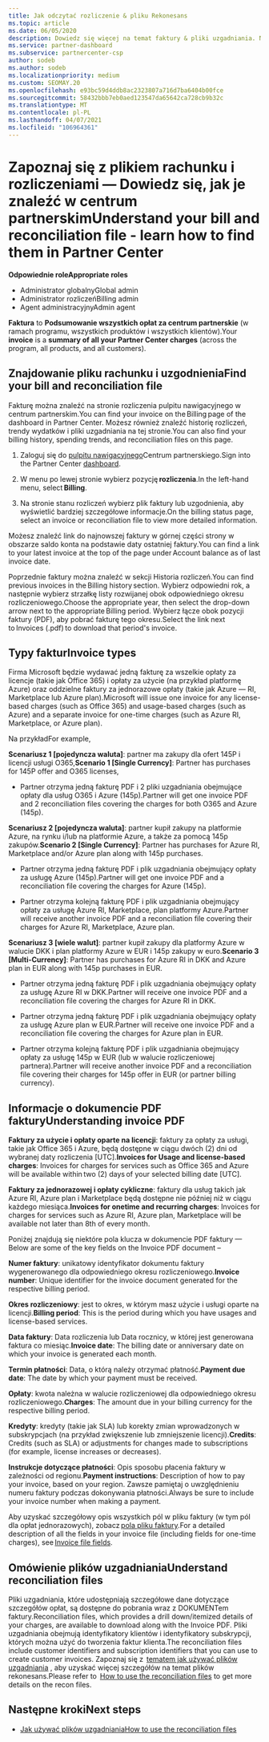 ```yaml
---
title: Jak odczytać rozliczenie & pliku Rekonesans
ms.topic: article
ms.date: 06/05/2020
description: Dowiedz się więcej na temat faktury & pliki uzgadniania. Na rachunku są naliczane opłaty za centrum partnerskie w ramach programu, produktów i klientów w danym okresie miesięcznym.
ms.service: partner-dashboard
ms.subservice: partnercenter-csp
author: sodeb
ms.author: sodeb
ms.localizationpriority: medium
ms.custom: SEOMAY.20
ms.openlocfilehash: e93bc59d4ddb8ac2323807a716d7ba6404b00fce
ms.sourcegitcommit: 58432bbb7eb0aed123547da65642ca728cb9b32c
ms.translationtype: MT
ms.contentlocale: pl-PL
ms.lasthandoff: 04/07/2021
ms.locfileid: "106964361"
---
```

# <a name="understand-your-bill-and-reconciliation-file---learn-how-to-find-them-in-partner-center"></a><span data-ttu-id="2238d-104">Zapoznaj się z plikiem rachunku i rozliczeniami — Dowiedz się, jak je znaleźć w centrum partnerskim</span><span class="sxs-lookup"><span data-stu-id="2238d-104">Understand your bill and reconciliation file - learn how to find them in Partner Center</span></span>


<span data-ttu-id="2238d-105">**Odpowiednie role**</span><span class="sxs-lookup"><span data-stu-id="2238d-105">**Appropriate roles**</span></span>

- <span data-ttu-id="2238d-106">Administrator globalny</span><span class="sxs-lookup"><span data-stu-id="2238d-106">Global admin</span></span>
- <span data-ttu-id="2238d-107">Administrator rozliczeń</span><span class="sxs-lookup"><span data-stu-id="2238d-107">Billing admin</span></span>
- <span data-ttu-id="2238d-108">Agent administracyjny</span><span class="sxs-lookup"><span data-stu-id="2238d-108">Admin agent</span></span>


<span data-ttu-id="2238d-109">**Faktura** to **Podsumowanie wszystkich opłat za centrum partnerskie** (w ramach programu, wszystkich produktów i wszystkich klientów).</span><span class="sxs-lookup"><span data-stu-id="2238d-109">Your **invoice** is a **summary of all your Partner Center charges** (across the program, all products, and all customers).</span></span> 

## <a name="find-your-bill-and-reconciliation-file"></a><span data-ttu-id="2238d-110">Znajdowanie pliku rachunku i uzgodnienia</span><span class="sxs-lookup"><span data-stu-id="2238d-110">Find your bill and reconciliation file</span></span> 

<span data-ttu-id="2238d-111">Fakturę można znaleźć na stronie rozliczenia pulpitu nawigacyjnego w centrum partnerskim.</span><span class="sxs-lookup"><span data-stu-id="2238d-111">You can find your invoice on the Billing page of the dashboard in Partner Center.</span></span> <span data-ttu-id="2238d-112">Możesz również znaleźć historię rozliczeń, trendy wydatków i pliki uzgadniania na tej stronie.</span><span class="sxs-lookup"><span data-stu-id="2238d-112">You can also find your billing history, spending trends, and reconciliation files on this page.</span></span> 

1. <span data-ttu-id="2238d-113">Zaloguj się do [pulpitu nawigacyjnego](https://partner.microsoft.com/dashboard/home)Centrum partnerskiego.</span><span class="sxs-lookup"><span data-stu-id="2238d-113">Sign into the Partner Center [dashboard](https://partner.microsoft.com/dashboard/home).</span></span> 

2. <span data-ttu-id="2238d-114">W menu po lewej stronie wybierz pozycję **rozliczenia**.</span><span class="sxs-lookup"><span data-stu-id="2238d-114">In the left-hand menu, select **Billing**.</span></span> 

3. <span data-ttu-id="2238d-115">Na stronie stanu rozliczeń wybierz plik faktury lub uzgodnienia, aby wyświetlić bardziej szczegółowe informacje.</span><span class="sxs-lookup"><span data-stu-id="2238d-115">On the billing status page, select an invoice or reconciliation file to view more detailed information.</span></span> 

<span data-ttu-id="2238d-116">Możesz znaleźć link do najnowszej faktury w górnej części strony w obszarze saldo konta na podstawie daty ostatniej faktury.</span><span class="sxs-lookup"><span data-stu-id="2238d-116">You can find a link to your latest invoice at the top of the page under Account balance as of last invoice date.</span></span> 

<span data-ttu-id="2238d-117">Poprzednie faktury można znaleźć w sekcji Historia rozliczeń.</span><span class="sxs-lookup"><span data-stu-id="2238d-117">You can find previous invoices in the Billing history section.</span></span> <span data-ttu-id="2238d-118">Wybierz odpowiedni rok, a następnie wybierz strzałkę listy rozwijanej obok odpowiedniego okresu rozliczeniowego.</span><span class="sxs-lookup"><span data-stu-id="2238d-118">Choose the appropriate year, then select the drop-down arrow next to the appropriate Billing period.</span></span> <span data-ttu-id="2238d-119">Wybierz łącze obok pozycji faktury (PDF), aby pobrać fakturę tego okresu.</span><span class="sxs-lookup"><span data-stu-id="2238d-119">Select the link next to Invoices (.pdf) to download that period's invoice.</span></span> 

## <a name="invoice-types"></a><span data-ttu-id="2238d-120">Typy faktur</span><span class="sxs-lookup"><span data-stu-id="2238d-120">Invoice types</span></span>

<span data-ttu-id="2238d-121">Firma Microsoft będzie wydawać jedną fakturę za wszelkie opłaty za licencje (takie jak Office 365) i opłaty za użycie (na przykład platformę Azure) oraz oddzielne faktury za jednorazowe opłaty (takie jak Azure — RI, Marketplace lub Azure plan).</span><span class="sxs-lookup"><span data-stu-id="2238d-121">Microsoft will issue one invoice for any license-based charges (such as Office 365) and usage-based charges (such as Azure) and a separate invoice for one-time charges (such as Azure RI, Marketplace, or Azure plan).</span></span>

<span data-ttu-id="2238d-122">Na przykład</span><span class="sxs-lookup"><span data-stu-id="2238d-122">For example,</span></span>  

<span data-ttu-id="2238d-123">**Scenariusz 1 [pojedyncza waluta]**: partner ma zakupy dla ofert 145P i licencji usługi O365,</span><span class="sxs-lookup"><span data-stu-id="2238d-123">**Scenario 1 [Single Currency]**: Partner has purchases for 145P offer and O365 licenses,</span></span>  

- <span data-ttu-id="2238d-124">Partner otrzyma jedną fakturę PDF i 2 pliki uzgadniania obejmujące opłaty dla usług O365 i Azure (145p).</span><span class="sxs-lookup"><span data-stu-id="2238d-124">Partner will get one invoice PDF and 2 reconciliation files covering the charges for both O365 and Azure (145p).</span></span>  

<span data-ttu-id="2238d-125">**Scenariusz 2 [pojedyncza waluta]**: partner kupił zakupy na platformie Azure, na rynku i/lub na platformie Azure, a także za pomocą 145p zakupów.</span><span class="sxs-lookup"><span data-stu-id="2238d-125">**Scenario 2 [Single Currency]**: Partner has purchases for Azure RI, Marketplace and/or Azure plan along with 145p purchases.</span></span>

- <span data-ttu-id="2238d-126">Partner otrzyma jedną fakturę PDF i plik uzgadniania obejmujący opłaty za usługę Azure (145p).</span><span class="sxs-lookup"><span data-stu-id="2238d-126">Partner will get one invoice PDF and a reconciliation file covering the charges for Azure (145p).</span></span> 

- <span data-ttu-id="2238d-127">Partner otrzyma kolejną fakturę PDF i plik uzgadniania obejmujący opłaty za usługę Azure RI, Marketplace, plan platformy Azure.</span><span class="sxs-lookup"><span data-stu-id="2238d-127">Partner will receive another invoice PDF and a reconciliation file covering their charges for Azure RI, Marketplace, Azure plan.</span></span> 

<span data-ttu-id="2238d-128">**Scenariusz 3 [wiele walut]**: partner kupił zakupy dla platformy Azure w walucie DKK i plan platformy Azure w EUR i 145p zakupy w euro.</span><span class="sxs-lookup"><span data-stu-id="2238d-128">**Scenario 3 [Multi-Currency]**: Partner has purchases for Azure RI in DKK and Azure plan in EUR along with 145p purchases in EUR.</span></span>

- <span data-ttu-id="2238d-129">Partner otrzyma jedną fakturę PDF i plik uzgadniania obejmujący opłaty za usługę Azure RI w DKK.</span><span class="sxs-lookup"><span data-stu-id="2238d-129">Partner will receive one invoice PDF and a reconciliation file covering the charges for Azure RI in DKK.</span></span> 

- <span data-ttu-id="2238d-130">Partner otrzyma jedną fakturę PDF i plik uzgadniania obejmujący opłaty za usługę Azure plan w EUR.</span><span class="sxs-lookup"><span data-stu-id="2238d-130">Partner will receive one invoice PDF and a reconciliation file covering the charges for Azure plan in EUR.</span></span> 

- <span data-ttu-id="2238d-131">Partner otrzyma kolejną fakturę PDF i plik uzgadniania obejmujący opłaty za usługę 145p w EUR (lub w walucie rozliczeniowej partnera).</span><span class="sxs-lookup"><span data-stu-id="2238d-131">Partner will receive another invoice PDF and a reconciliation file covering their charges for 145p offer in EUR (or partner billing currency).</span></span> 


## <a name="understanding-invoice-pdf"></a><span data-ttu-id="2238d-132">Informacje o dokumencie PDF faktury</span><span class="sxs-lookup"><span data-stu-id="2238d-132">Understanding invoice PDF</span></span> 

<span data-ttu-id="2238d-133">**Faktury za użycie i opłaty oparte na licencji**: faktury za opłaty za usługi, takie jak Office 365 i Azure, będą dostępne w ciągu dwóch (2) dni od wybranej daty rozliczenia [UTC].</span><span class="sxs-lookup"><span data-stu-id="2238d-133">**Invoices for Usage and license-based charges**: Invoices for charges for services such as Office 365 and Azure will be available within two (2) days of your selected billing date [UTC].</span></span>  

<span data-ttu-id="2238d-134">**Faktury za jednorazowej i opłaty cykliczne**: faktury dla usług takich jak Azure RI, Azure plan i Marketplace będą dostępne nie później niż w ciągu każdego miesiąca.</span><span class="sxs-lookup"><span data-stu-id="2238d-134">**Invoices for onetime and recurring charges**: Invoices for charges for services such as Azure RI, Azure plan, Marketplace will be available not later than 8th of every month.</span></span>  

<span data-ttu-id="2238d-135">Poniżej znajdują się niektóre pola klucza w dokumencie PDF faktury —</span><span class="sxs-lookup"><span data-stu-id="2238d-135">Below are some of the key fields on the Invoice PDF document –</span></span>

<span data-ttu-id="2238d-136">**Numer faktury**: unikatowy identyfikator dokumentu faktury wygenerowanego dla odpowiedniego okresu rozliczeniowego.</span><span class="sxs-lookup"><span data-stu-id="2238d-136">**Invoice number**: Unique identifier for the invoice document generated for the respective billing period.</span></span> 

<span data-ttu-id="2238d-137">**Okres rozliczeniowy**: jest to okres, w którym masz użycie i usługi oparte na licencji.</span><span class="sxs-lookup"><span data-stu-id="2238d-137">**Billing period**: This is the period during which you have usages and license-based services.</span></span> 

<span data-ttu-id="2238d-138">**Data faktury**: Data rozliczenia lub Data rocznicy, w której jest generowana faktura co miesiąc.</span><span class="sxs-lookup"><span data-stu-id="2238d-138">**Invoice date**: The billing date or anniversary date on which your invoice is generated each month.</span></span> 

<span data-ttu-id="2238d-139">**Termin płatności**: Data, o którą należy otrzymać płatność.</span><span class="sxs-lookup"><span data-stu-id="2238d-139">**Payment due date**: The date by which your payment must be received.</span></span> 

<span data-ttu-id="2238d-140">**Opłaty**: kwota należna w walucie rozliczeniowej dla odpowiedniego okresu rozliczeniowego.</span><span class="sxs-lookup"><span data-stu-id="2238d-140">**Charges**: The amount due in your billing currency for the respective billing period.</span></span> 

<span data-ttu-id="2238d-141">**Kredyty**: kredyty (takie jak SLA) lub korekty zmian wprowadzonych w subskrypcjach (na przykład zwiększenie lub zmniejszenie licencji).</span><span class="sxs-lookup"><span data-stu-id="2238d-141">**Credits**: Credits (such as SLA) or adjustments for changes made to subscriptions (for example, license increases or decreases).</span></span> 

<span data-ttu-id="2238d-142">**Instrukcje dotyczące płatności**: Opis sposobu płacenia faktury w zależności od regionu.</span><span class="sxs-lookup"><span data-stu-id="2238d-142">**Payment instructions**: Description of how to pay your invoice, based on your region.</span></span> <span data-ttu-id="2238d-143">Zawsze pamiętaj o uwzględnieniu numeru faktury podczas dokonywania płatności.</span><span class="sxs-lookup"><span data-stu-id="2238d-143">Always be sure to include your invoice number when making a payment.</span></span> 

<span data-ttu-id="2238d-144">Aby uzyskać szczegółowy opis wszystkich pól w pliku faktury (w tym pól dla opłat jednorazowych), zobacz [pola pliku faktury](invoice-file.md).</span><span class="sxs-lookup"><span data-stu-id="2238d-144">For a detailed description of all the fields in your invoice file (including fields for one-time charges), see [Invoice file fields](invoice-file.md).</span></span> 

## <a name="understand-reconciliation-files"></a><span data-ttu-id="2238d-145">Omówienie plików uzgadniania</span><span class="sxs-lookup"><span data-stu-id="2238d-145">Understand reconciliation files</span></span>

 <span data-ttu-id="2238d-146">Pliki uzgadniania, które udostępniają szczegółowe dane dotyczące szczegółów opłat, są dostępne do pobrania wraz z DOKUMENTem faktury.</span><span class="sxs-lookup"><span data-stu-id="2238d-146">Reconciliation files, which provides a drill down/itemized details of your charges, are available to download along with the Invoice PDF.</span></span> <span data-ttu-id="2238d-147">Pliki uzgadniania obejmują identyfikatory klientów i identyfikatory subskrypcji, których można użyć do tworzenia faktur klienta.</span><span class="sxs-lookup"><span data-stu-id="2238d-147">The reconciliation files include customer identifiers and subscription identifiers that you can use to create customer invoices.</span></span> <span data-ttu-id="2238d-148">Zapoznaj się z  [tematem jak używać plików uzgadniania](use-the-reconciliation-files.md) , aby uzyskać więcej szczegółów na temat plików rekonesans.</span><span class="sxs-lookup"><span data-stu-id="2238d-148">Please refer to  [How to use the reconciliation files](use-the-reconciliation-files.md) to get more details on the recon files.</span></span> 

## <a name="next-steps"></a><span data-ttu-id="2238d-149">Następne kroki</span><span class="sxs-lookup"><span data-stu-id="2238d-149">Next steps</span></span>

- [<span data-ttu-id="2238d-150">Jak używać plików uzgadniania</span><span class="sxs-lookup"><span data-stu-id="2238d-150">How to use the reconciliation files</span></span>](use-the-reconciliation-files.md)